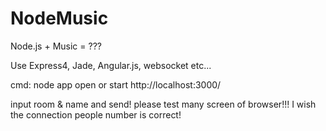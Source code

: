 NodeMusic
=========

Node.js + Music = ???

Use Express4, Jade, Angular.js, websocket etc...


cmd:
node app
open or start http://localhost:3000/


input room & name and send!
please test many screen of browser!!!
I wish the connection people number is correct!
